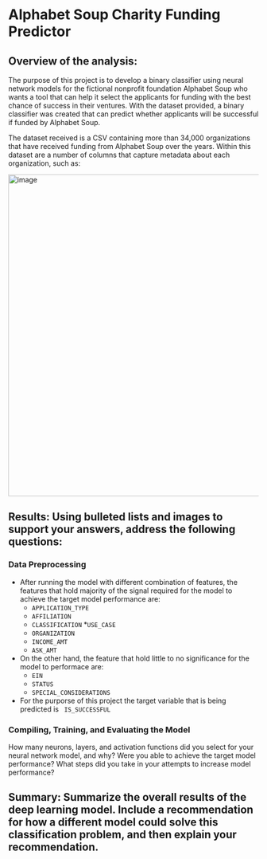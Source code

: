 # Alphabet Soup Charity Funding Predictor

## Overview of the analysis: 
The purpose of this project is to develop a binary classifier using neural network models for the fictional nonprofit foundation Alphabet Soup who wants a tool that can help it select the applicants for funding with the best chance of success in their ventures. With the dataset provided, a binary classifier was created that can predict whether applicants will be successful if funded by Alphabet Soup.

The dataset received is a CSV containing more than 34,000 organizations that have received funding from Alphabet Soup over the years. Within this dataset are a number of columns that capture metadata about each organization, such as:

<img width="646" alt="image" src="https://github.com/vasabril98/deep-learning-challenge/assets/120423945/afdfc559-e609-40bf-a67d-830669b5868e">


## Results: Using bulleted lists and images to support your answers, address the following questions:

### Data Preprocessing

* After running the model with different combination of features, the features that hold majority of the signal required for the model to achieve the target model performance are:
    * ```APPLICATION_TYPE```
    * ```AFFILIATION```
    * ```CLASSIFICATION```
    *```USE_CASE```
    * ```ORGANIZATION```
    * ```INCOME_AMT```
    * ```ASK_AMT```
* On the other hand, the feature that hold little to no significance for the model to performace are:
    * ```EIN ```
    * ```STATUS```
    * ```SPECIAL_CONSIDERATIONS```  
* For the purporse of this project the target variable that is being predicted is  ``` IS_SUCCESSFUL```

### Compiling, Training, and Evaluating the Model

How many neurons, layers, and activation functions did you select for your neural network model, and why?
Were you able to achieve the target model performance?
What steps did you take in your attempts to increase model performance?

## Summary: Summarize the overall results of the deep learning model. Include a recommendation for how a different model could solve this classification problem, and then explain your recommendation.
